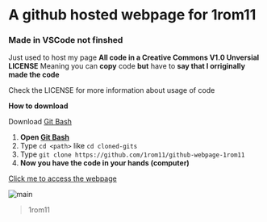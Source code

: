 # A github hosted webpage for 1rom11
### Made in **VSCode** **not finshed**

Just used to host my page
**All code in a Creative Commons V1.0 Unversial LICENSE**
Meaning you can **copy** code **but** have to **say that I orriginally made the code**

Check the LICENSE for more information about usage of code

**How to download**

Download [Git Bash](https://git-scm.com/)

1. **Open [Git Bash](https://git-scm.com/)**
2. Type ````cd <path>```` like `cd cloned-gits`
3. Type ````git clone https://github.com/1rom11/github-webpage-1rom11````
4. **Now you have the code in your hands (computer)**


[Click me to access the webpage](https://1rom11.github.io)

![main](https://user-images.githubusercontent.com/76579908/129463726-a9867749-aed4-4468-8232-b3815f4e54a2.gif)

> 1rom11
